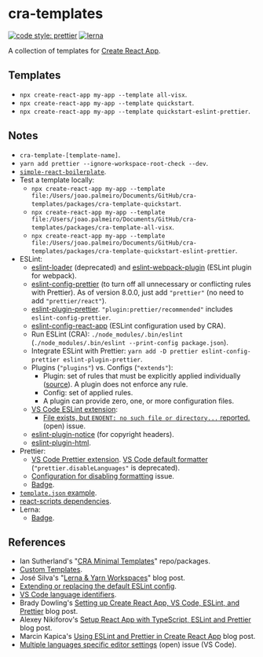 # cra-templates

[![code style: prettier](https://img.shields.io/badge/code_style-prettier-ff69b4.svg?style=flat-square)](https://github.com/prettier/prettier)
[![lerna](https://img.shields.io/badge/maintained%20with-lerna-cc00ff.svg)](https://lerna.js.org/)

A collection of templates for [Create React App](https://create-react-app.dev/).

## Templates

- `npx create-react-app my-app --template all-visx`.
- `npx create-react-app my-app --template quickstart`.
- `npx create-react-app my-app --template quickstart-eslint-prettier`.

## Notes

- `cra-template-[template-name]`.
- `yarn add prettier --ignore-workspace-root-check --dev`.
- [`simple-react-boilerplate`](https://github.com/joaopalmeiro/simple-react-boilerplate).
- Test a template locally:
  - `npx create-react-app my-app --template file:/Users/joao.palmeiro/Documents/GitHub/cra-templates/packages/cra-template-quickstart`.
  - `npx create-react-app my-app --template file:/Users/joao.palmeiro/Documents/GitHub/cra-templates/packages/cra-template-all-visx`.
  - `npx create-react-app my-app --template file:/Users/joao.palmeiro/Documents/GitHub/cra-templates/packages/cra-template-quickstart-eslint-prettier`.
- ESLint:
  - [eslint-loader](https://www.npmjs.com/package/eslint-loader) (deprecated) and [eslint-webpack-plugin](https://www.npmjs.com/package/eslint-webpack-plugin) (ESLint plugin for webpack).
  - [eslint-config-prettier](https://github.com/prettier/eslint-config-prettier) (to turn off all unnecessary or conflicting rules with Prettier). As of version 8.0.0, just add `"prettier"` (no need to add `"prettier/react"`).
  - [eslint-plugin-prettier](https://github.com/prettier/eslint-plugin-prettier). `"plugin:prettier/recommended"` includes `eslint-config-prettier`.
  - [eslint-config-react-app](https://github.com/facebook/create-react-app/tree/master/packages/eslint-config-react-app) (ESLint configuration used by CRA).
  - Run ESLint (CRA): `./node_modules/.bin/eslint` (`./node_modules/.bin/eslint --print-config package.json`).
  - Integrate ESLint with Prettier: `yarn add -D prettier eslint-config-prettier eslint-plugin-prettier`.
  - Plugins (`"plugins"`) vs. Configs (`"extends"`):
    - Plugin: set of rules that must be explicitly applied individually ([source](https://stackoverflow.com/a/54522973)). A plugin does not enforce any rule.
    - Config: set of applied rules.
    - A plugin can provide zero, one, or more configuration files.
  - [VS Code ESLint extension](https://marketplace.visualstudio.com/items?itemName=dbaeumer.vscode-eslint):
    - [File exists, but `ENOENT: no such file or directory...` reported.](https://github.com/microsoft/vscode-eslint/issues/1229) (open) issue.
  - [eslint-plugin-notice](https://github.com/nickdeis/eslint-plugin-notice) (for copyright headers).
  - [eslint-plugin-html](https://www.npmjs.com/package/eslint-plugin-html).
- Prettier:
  - [VS Code Prettier extension](https://marketplace.visualstudio.com/items?itemName=esbenp.prettier-vscode). [VS Code default formatter](https://github.com/prettier/prettier-vscode#default-formatter) (`"prettier.disableLanguages"` is deprecated).
  - [Configuration for disabling formatting](https://github.com/prettier/prettier-vscode/issues/1854) issue.
  - [Badge](https://github.com/prettier/prettier#badge).
- [`template.json` example](https://github.com/facebook/create-react-app/blob/master/packages/cra-template/template.json).
- [react-scripts dependencies](https://github.com/facebook/create-react-app/blob/master/packages/react-scripts/package.json).
- Lerna:
  - [Badge](https://github.com/lerna/lerna#readme-badge).

## References

- Ian Sutherland's "[CRA Minimal Templates](https://github.com/iansu/cra-minimal-templates)" repo/packages.
- [Custom Templates](https://create-react-app.dev/docs/custom-templates/).
- José Silva's "[Lerna & Yarn Workspaces](https://mytechblog.io/lerna-yarn-workspaces)" blog post.
- [Extending or replacing the default ESLint config](https://create-react-app.dev/docs/setting-up-your-editor#extending-or-replacing-the-default-eslint-config).
- [VS Code language identifiers](https://code.visualstudio.com/docs/languages/identifiers).
- Brady Dowling's [Setting up Create React App, VS Code, ESLint, and Prettier](https://readwriteexercise.com/posts/setting-up-create-react-app-vs-code-eslint-prettier/) blog post.
- Alexey Nikiforov's [Setup React App with TypeScript, ESLint and Prettier](https://www.alexey-nikiforov.name/setup-react-app-with-typescript-eslint-and-prettier) blog post.
- Marcin Kapica's [Using ESLint and Prettier in Create React App](https://www.mkapica.com/react-eslint/) blog post.
- [Multiple languages specific editor settings](https://github.com/microsoft/vscode/issues/51935) (open) issue (VS Code).
